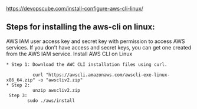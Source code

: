 https://devopscube.com/install-configure-aws-cli-linux/

## Steps for installing the aws-cli on linux:

AWS IAM user access key and secret key with permission to access AWS services. If you don’t have access and secret keys, you can get one created from the AWS IAM service.
    Install AWS CLI on Linux
    
    * Step 1: Download the AWC CLI installation files using curl.
    
              curl "https://awscli.amazonaws.com/awscli-exe-linux-x86_64.zip" -o "awscliv2.zip"
    * Step 2: 
              unzip awscliv2.zip 
     Step 3:
            sudo ./aws/install
